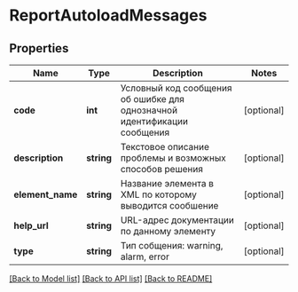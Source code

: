 # ReportAutoloadMessages

## Properties
Name | Type | Description | Notes
------------ | ------------- | ------------- | -------------
**code** | **int** | Условный код сообщения об ошибке для однозначной идентификации сообщения | [optional] 
**description** | **string** | Текстовое описание проблемы и возможных способов решения | [optional] 
**element_name** | **string** | Название элемента в XML по которому выводится сообшение | [optional] 
**help_url** | **string** | URL-адрес документации по данному элементу | [optional] 
**type** | **string** | Тип собщения: warning, alarm, error | [optional] 

[[Back to Model list]](../../README.md#documentation-for-models) [[Back to API list]](../../README.md#documentation-for-api-endpoints) [[Back to README]](../../README.md)


